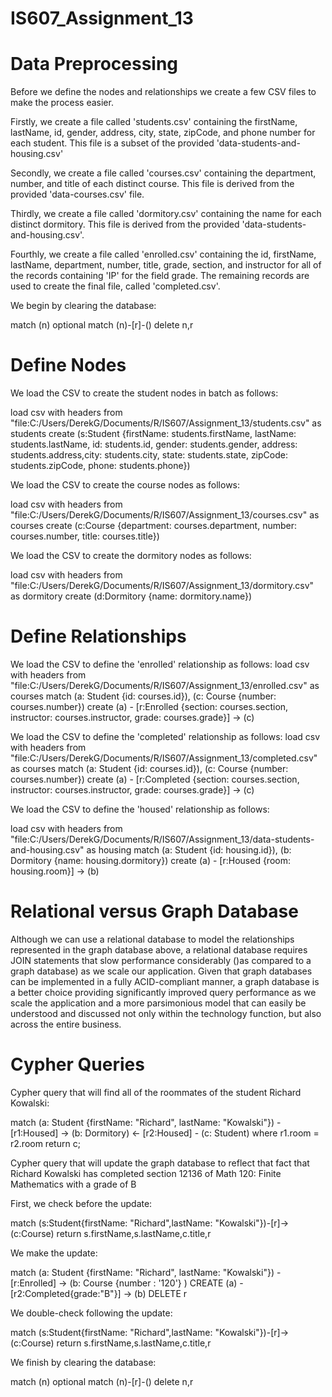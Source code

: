 # IS607_Assignment_13

# Data Preprocessing

Before we define the nodes and relationships we create a few CSV files to make the process easier.

Firstly, we create a file called 'students.csv' containing the firstName, lastName, id, gender, address, city, state, zipCode, and phone number for each student. This file is a subset of the provided 'data-students-and-housing.csv'

Secondly, we create a file called 'courses.csv' containing the department, number, and title of each distinct course. This file is derived from the provided 'data-courses.csv' file.

Thirdly, we create a file called 'dormitory.csv' containing the name for each distinct dormitory. This file is derived from the provided 'data-students-and-housing.csv'.

Fourthly, we create a file called 'enrolled.csv' containing the id, firstName, lastName, department, number, title, grade, section, and instructor for all of the records containing 'IP' for the field grade. The remaining records are used to create the final file, called 'completed.csv'.

We begin by clearing the database: 

match (n) optional match (n)-[r]-() delete n,r

# Define Nodes

We load the CSV to create the student nodes in batch as follows:

load csv with headers from "file:C:/Users/DerekG/Documents/R/IS607/Assignment_13/students.csv" as students create (s:Student {firstName: students.firstName, lastName: students.lastName, id: students.id, gender: students.gender, address: students.address,city: students.city, state: students.state, zipCode: students.zipCode, phone: students.phone})

We load the CSV to create the course nodes as follows:

load csv with headers from "file:C:/Users/DerekG/Documents/R/IS607/Assignment_13/courses.csv" as courses create (c:Course {department: courses.department, number: courses.number, title: courses.title})

We load the CSV to create the dormitory nodes as follows:

load csv with headers from "file:C:/Users/DerekG/Documents/R/IS607/Assignment_13/dormitory.csv" as dormitory create (d:Dormitory {name: dormitory.name})

# Define Relationships

We load the CSV to define the 'enrolled' relationship as follows:
load csv with headers from "file:C:/Users/DerekG/Documents/R/IS607/Assignment_13/enrolled.csv" as courses match (a: Student {id: courses.id}), (c: Course {number: courses.number}) create (a) - [r:Enrolled {section: courses.section, instructor: courses.instructor, grade: courses.grade}] -> (c)

We load the CSV to define the 'completed' relationship as follows:
load csv with headers from "file:C:/Users/DerekG/Documents/R/IS607/Assignment_13/completed.csv" as courses match (a: Student {id: courses.id}), (c: Course {number: courses.number}) create (a) - [r:Completed {section: courses.section, instructor: courses.instructor, grade: courses.grade}] -> (c)

We load the CSV to define the 'housed' relationship as follows:

load csv with headers from "file:C:/Users/DerekG/Documents/R/IS607/Assignment_13/data-students-and-housing.csv" as housing match (a: Student {id: housing.id}), (b: Dormitory {name: housing.dormitory}) create (a) - [r:Housed {room: housing.room}] -> (b)

# Relational versus Graph Database

Although we can use a relational database to model the relationships represented in the graph database above, a relational database requires JOIN statements that slow performance considerably ()as compared to a graph database) as we scale our application. Given that graph databases can be implemented in a fully ACID-compliant manner, a graph database is a better choice providing significantly improved query performance as we scale the application and a more parsimonious model that can easily be understood and discussed not only within the technology function, but also across the entire business.


# Cypher Queries

Cypher query that will find all of the roommates of the student Richard Kowalski:

match (a: Student {firstName: "Richard", lastName: "Kowalski"}) - [r1:Housed] -> (b: Dormitory) <- [r2:Housed] - (c: Student) where r1.room = r2.room  return c;

Cypher query that will update the graph database to reflect that fact that Richard Kowalski has completed section 12136 of Math 120: Finite Mathematics with a grade of B

First, we check before the update:

match (s:Student{firstName: "Richard",lastName: "Kowalski"})-[r]->(c:Course) return s.firstName,s.lastName,c.title,r

We make the update:

match (a: Student {firstName: "Richard", lastName: "Kowalski"}) - [r:Enrolled] -> (b: Course {number : '120'} )  CREATE (a) - [r2:Completed{grade:"B"}] -> (b) DELETE r  

We double-check following the update:

match (s:Student{firstName: "Richard",lastName: "Kowalski"})-[r]->(c:Course) return s.firstName,s.lastName,c.title,r

We finish by clearing the database:

match (n) optional match (n)-[r]-() delete n,r